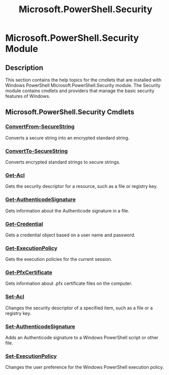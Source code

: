 ﻿---
ms.date:  06/09/2017
schema:  2.0.0
keywords:  powershell,cmdlet
Help Version:  3.1.0.2
Download Help Link:  http://go.microsoft.com/fwlink/?linkid=210602
Module Guid:  a94c8c7e-9810-47c0-b8af-65089c13a35a
title:  Microsoft.PowerShell.Security
Module Name:  Microsoft.PowerShell.Security
---
# Microsoft.PowerShell.Security Module

## Description

This section contains the help topics for the cmdlets that are installed with Windows PowerShell Microsoft.PowerShell.Security module. The Security module contains cmdlets and providers that manage the basic security features of Windows.

## Microsoft.PowerShell.Security Cmdlets

### [ConvertFrom-SecureString](ConvertFrom-SecureString.md)

Converts a secure string into an encrypted standard string.


### [ConvertTo-SecureString](ConvertTo-SecureString.md)

Converts encrypted standard strings to secure strings.


### [Get-Acl](Get-Acl.md)

Gets the security descriptor for a resource, such as a file or registry key.


### [Get-AuthenticodeSignature](Get-AuthenticodeSignature.md)

Gets information about the Authenticode signature in a file.


### [Get-Credential](Get-Credential.md)

Gets a credential object based on a user name and password.


### [Get-ExecutionPolicy](Get-ExecutionPolicy.md)

Gets the execution policies for the current session.


### [Get-PfxCertificate](Get-PfxCertificate.md)

Gets information about .pfx certificate files on the computer.


### [Set-Acl](Set-Acl.md)

Changes the security descriptor of a specified item, such as a file or a registry key.


### [Set-AuthenticodeSignature](Set-AuthenticodeSignature.md)

Adds an Authenticode signature to a Windows PowerShell script or other file.


### [Set-ExecutionPolicy](Set-ExecutionPolicy.md)

Changes the user preference for the Windows PowerShell execution policy.